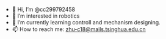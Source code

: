 - 👋 Hi, I’m @cc299792458
- 👀 I’m interested in robotics
- 🌱 I’m currently learning controll and mechanism designing.
- 📫 How to reach me: zhu-c18@mails.tsinghua.edu.cn

<!---
cc299792458/cc299792458 is a ✨ special ✨ repository because its `README.md` (this file) appears on your GitHub profile.
You can click the Preview link to take a look at your changes.
--->
